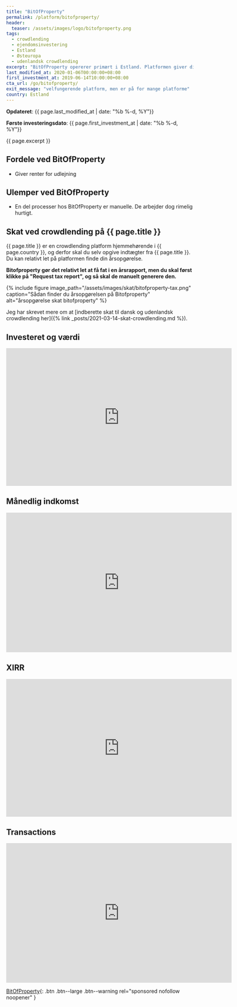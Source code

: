 ```yaml
---
title: "BitOfProperty"
permalink: /platform/bitofproperty/
header:
  teaser: /assets/images/logo/bitofproperty.png
tags:
  - crowdlending
  - ejendomsinvestering
  - Estland
  - Østeuropa
  - udenlandsk crowdlending
excerpt: "BitOfProperty opererer primært i Estland. Platformen giver dig mulighed for at investere i ejendom og få husleje for udlejningen."
last_modified_at: 2020-01-06T00:00:00+08:00
first_investment_at: 2019-06-14T10:00:00+08:00
cta_url: /go/bitofproperty/
exit_message: "velfungerende platform, men er på for mange platforme"
country: Estland
---
```


**Opdateret**: {{ page.last_modified_at | date: "%b %-d, %Y"}}

**Første investeringsdato**: {{ page.first_investment_at | date: "%b %-d, %Y"}}

{{ page.excerpt }}

## Fordele ved BitOfProperty

- Giver renter for udlejning

## Ulemper ved BitOfProperty

- En del processer hos BitOfProperty er manuelle. De arbejder dog rimelig hurtigt.

## Skat ved crowdlending på {{ page.title }}

{{ page.title }} er en crowdlending platform hjemmehørende i {{ page.country }}, og derfor skal du selv opgive indtægter fra {{ page.title }}. Du kan relativt let på platformen finde din årsopgørelse.

**Bitofproperty gør det relativt let at få fat i en årsrapport, men du skal først klikke på "Request tax report", og så skal de manuelt generere den.**

{% include figure image_path="/assets/images/skat/bitofproperty-tax.png" caption="Sådan finder du årsopgørelsen på Bitofproperty" alt="årsopgørelse skat bitofproperty" %}

Jeg har skrevet mere om at [indberette skat til dansk og udenlandsk crowdlending her]({% link _posts/2021-03-14-skat-crowdlending.md %}).

## Investeret og værdi

<iframe width="607" height="371" seamless frameborder="0" scrolling="no" src="https://docs.google.com/spreadsheets/d/e/2PACX-1vQKZZbdj1cM5A4yCXjtjhxowXHoMhioXI-OR-mEPmmGgqQhcSr250VUM8SGVvRkWZziWUYleizmqAC2/pubchart?oid=1026363678&amp;format=image"></iframe>

## Månedlig indkomst

<iframe width="607" height="376" seamless frameborder="0" scrolling="no" src="https://docs.google.com/spreadsheets/d/e/2PACX-1vQKZZbdj1cM5A4yCXjtjhxowXHoMhioXI-OR-mEPmmGgqQhcSr250VUM8SGVvRkWZziWUYleizmqAC2/pubchart?oid=380273290&amp;format=image"></iframe>

## XIRR

<iframe width="607" height="371" seamless frameborder="0" scrolling="no" src="https://docs.google.com/spreadsheets/d/e/2PACX-1vQKZZbdj1cM5A4yCXjtjhxowXHoMhioXI-OR-mEPmmGgqQhcSr250VUM8SGVvRkWZziWUYleizmqAC2/pubchart?oid=1504291502&amp;format=image"></iframe>

## Transactions

<iframe width="607" height="376" seamless frameborder="0" scrolling="no" src="https://docs.google.com/spreadsheets/d/e/2PACX-1vQKZZbdj1cM5A4yCXjtjhxowXHoMhioXI-OR-mEPmmGgqQhcSr250VUM8SGVvRkWZziWUYleizmqAC2/pubchart?oid=508520683&amp;format=image"></iframe>

[BitOfProperty](/go/bitofproperty/){: .btn .btn--large .btn--warning rel="sponsored nofollow noopener" }
